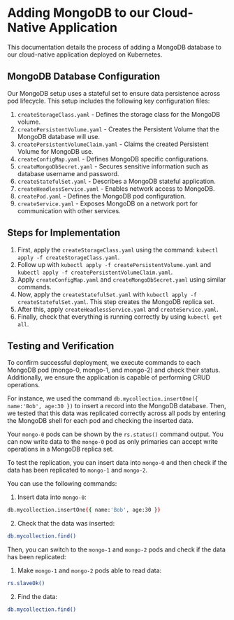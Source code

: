 # Adding MongoDB to our Cloud-Native Application

This documentation details the process of adding a MongoDB database to our cloud-native application deployed on Kubernetes.

## MongoDB Database Configuration

Our MongoDB setup uses a stateful set to ensure data persistence across pod lifecycle. This setup includes the following key configuration files:

1. `createStorageClass.yaml` - Defines the storage class for the MongoDB volume.
2. `createPersistentVolume.yaml` - Creates the Persistent Volume that the MongoDB database will use.
3. `createPersistentVolumeClaim.yaml` - Claims the created Persistent Volume for MongoDB use.
4. `createConfigMap.yaml` - Defines MongoDB specific configurations.
5. `createMongoDbSecret.yaml` - Secures sensitive information such as database username and password.
6. `createStatefulSet.yaml` - Describes a MongoDB stateful application.
7. `createHeadlessService.yaml` - Enables network access to MongoDB.
8. `createPod.yaml` - Defines the MongoDB pod configuration.
9. `createService.yaml` - Exposes MongoDB on a network port for communication with other services.

## Steps for Implementation

1. First, apply the `createStorageClass.yaml` using the command: `kubectl apply -f createStorageClass.yaml`.
2. Follow up with `kubectl apply -f createPersistentVolume.yaml` and `kubectl apply -f createPersistentVolumeClaim.yaml`.
3. Apply `createConfigMap.yaml` and `createMongoDbSecret.yaml` using similar commands.
4. Now, apply the `createStatefulSet.yaml` with `kubectl apply -f createStatefulSet.yaml`. This step creates the MongoDB replica set.
5. After this, apply `createHeadlessService.yaml` and `createService.yaml`.
6. Finally, check that everything is running correctly by using `kubectl get all`.

## Testing and Verification

To confirm successful deployment, we execute commands to each MongoDB pod (mongo-0, mongo-1, and mongo-2) and check their status. Additionally, we ensure the application is capable of performing CRUD operations.

For instance, we used the command `db.mycollection.insertOne({ name:'Bob', age:30 })` to insert a record into the MongoDB database. Then, we tested that this data was replicated correctly across all pods by entering the MongoDB shell for each pod and checking the inserted data.

Your `mongo-0` pods can be shown by the `rs.status()` command output. You can now write data to the `mongo-0` pod as only primaries can accept write operations in a MongoDB replica set.

To test the replication, you can insert data into `mongo-0` and then check if the data has been replicated to `mongo-1` and `mongo-2`.

You can use the following commands:

1. Insert data into `mongo-0`:

```bash
db.mycollection.insertOne({ name:'Bob', age:30 })
```

2. Check that the data was inserted:

```bash
db.mycollection.find()
```

Then, you can switch to the `mongo-1` and `mongo-2` pods and check if the data has been replicated:

1. Make `mongo-1` and `mongo-2` pods able to read data:

```bash
rs.slaveOk()
```

2. Find the data:

```bash
db.mycollection.find()
```
